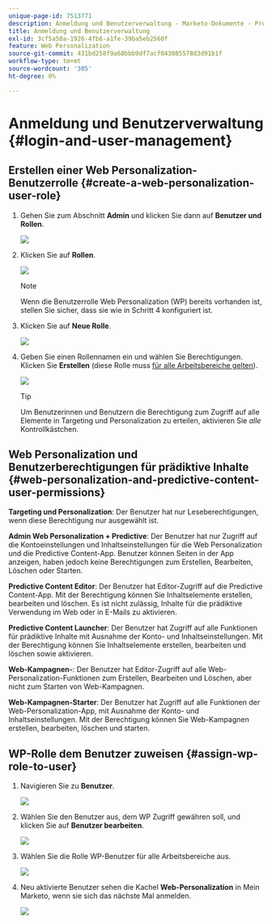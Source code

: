 ```yaml
---
unique-page-id: 7513771
description: Anmeldung und Benutzerverwaltung - Marketo-Dokumente - Produktdokumentation
title: Anmeldung und Benutzerverwaltung
exl-id: 3cf5a50a-1926-4fb6-a1fe-39ba5eb2560f
feature: Web Personalization
source-git-commit: 431bd258f9a68bbb9df7acf043085578d3d91b1f
workflow-type: tm+mt
source-wordcount: '305'
ht-degree: 0%

---
```


# Anmeldung und Benutzerverwaltung {#login-and-user-management}

## Erstellen einer Web Personalization-Benutzerrolle {#create-a-web-personalization-user-role}

1. Gehen Sie zum Abschnitt **Admin** und klicken Sie dann auf **Benutzer und Rollen**.

   ![](assets/image2015-4-28-19-3a50-3a49.png)

1. Klicken Sie auf **Rollen**.

   ![](assets/image2015-4-28-19-3a57-3a58.png)

   >[!NOTE]
   >
   >Wenn die Benutzerrolle Web Personalization (WP) bereits vorhanden ist, stellen Sie sicher, dass sie wie in Schritt 4 konfiguriert ist.

1. Klicken Sie auf **Neue Rolle**.

   ![](assets/three-1.png)

1. Geben Sie einen Rollennamen ein und wählen Sie Berechtigungen. Klicken Sie **Erstellen** (diese Rolle muss [für alle Arbeitsbereiche gelten](/help/marketo/product-docs/administration/users-and-roles/managing-marketo-users.md)).

   ![](assets/four.png)

   >[!TIP]
   >
   >Um Benutzerinnen und Benutzern die Berechtigung zum Zugriff auf alle Elemente in Targeting und Personalization zu erteilen, aktivieren Sie _alle_ Kontrollkästchen.

## Web Personalization und Benutzerberechtigungen für prädiktive Inhalte {#web-personalization-and-predictive-content-user-permissions}

**Targeting und Personalization**: Der Benutzer hat nur Leseberechtigungen, wenn diese Berechtigung nur ausgewählt ist.

**Admin Web Personalization + Predictive**: Der Benutzer hat nur Zugriff auf die Kontoeinstellungen und Inhaltseinstellungen für die Web Personalization und die Predictive Content-App. Benutzer können Seiten in der App anzeigen, haben jedoch keine Berechtigungen zum Erstellen, Bearbeiten, Löschen oder Starten.

**Predictive Content Editor**: Der Benutzer hat Editor-Zugriff auf die Predictive Content-App. Mit der Berechtigung können Sie Inhaltselemente erstellen, bearbeiten und löschen. Es ist nicht zulässig, Inhalte für die prädiktive Verwendung im Web oder in E-Mails zu aktivieren.

**Predictive Content Launcher**: Der Benutzer hat Zugriff auf alle Funktionen für prädiktive Inhalte mit Ausnahme der Konto- und Inhaltseinstellungen. Mit der Berechtigung können Sie Inhaltselemente erstellen, bearbeiten und löschen sowie aktivieren.

**Web-Kampagnen-**: Der Benutzer hat Editor-Zugriff auf alle Web-Personalization-Funktionen zum Erstellen, Bearbeiten und Löschen, aber nicht zum Starten von Web-Kampagnen.

**Web-Kampagnen-Starter**: Der Benutzer hat Zugriff auf alle Funktionen der Web-Personalization-App, mit Ausnahme der Konto- und Inhaltseinstellungen. Mit der Berechtigung können Sie Web-Kampagnen erstellen, bearbeiten, löschen und starten.

## WP-Rolle dem Benutzer zuweisen {#assign-wp-role-to-user}

1. Navigieren Sie zu **Benutzer**.

   ![](assets/image2015-4-29-11-3a31-3a3.png)

1. Wählen Sie den Benutzer aus, dem WP Zugriff gewähren soll, und klicken Sie auf **Benutzer bearbeiten**.

   ![](assets/image2015-4-29-11-3a38-3a46.png)

1. Wählen Sie die Rolle WP-Benutzer für alle Arbeitsbereiche aus.

   ![](assets/seven.png)

1. Neu aktivierte Benutzer sehen die Kachel **Web-Personalization** in Mein Marketo, wenn sie sich das nächste Mal anmelden.

   ![](assets/eight.png)
